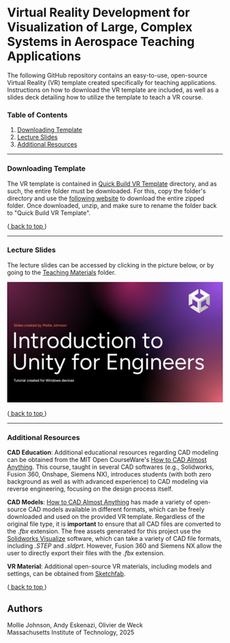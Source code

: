 # Virtual Reality Development for Visualization of Large, Complex Systems in Aerospace Teaching Applications
The following GitHub repository contains an easy-to-use, open-source Virtual Reality (VR) template created specifically for teaching applications. Instructions on how to download the VR template are included, as well as a slides deck detailing how to utilize the template to teach a VR course.

### Table of Contents 

1. [ Downloading Template ](#S1)
2. [ Lecture Slides ](#S2)
3. [ Additional Resources ](#S3)

---
<a name="S1"></a>
### Downloading Template

The VR template is contained in [Quick Build VR Template](https://github.com/mojohn23/CAD2VR/tree/main/Quick%20Build%20VR%20Template) directory, and as such, the entire folder must be downloaded. For this, copy the folder's directory and use the [following website](https://download-directory.github.io/) to download the entire zipped folder. Once downloaded, unzip, and make sure to rename the folder back to "Quick Build VR Template".

([ back to top ](#back_to_top))

---
<a name="S2"></a>
### Lecture Slides

The lecture slides can be accessed by clicking in the picture below, or by going to the [Teaching Materials](https://github.com/mojohn23/CAD2VR/tree/main/Teaching%20Material) folder.

<a href="https://github.com/mojohn23/CAD2VR/blob/main/Teaching%20Material/Unity%20for%20Engineers.pdf" target="_blank">

![My image](https://github.com/mojohn23/CAD2VR/blob/main/Teaching%20Material/Intro%20Slide.png)

</a>

([ back to top ](#back_to_top))

---
<a name="S3"></a>
### Additional Resources

**CAD Education**: Additional educational resources regarding CAD modeling can be obtained from the MIT Open CourseWare's [How to CAD Almost Anything](https://ocw.mit.edu/courses/res-16-002-how-to-cad-almost-anything-january-iap-2024/). This course, taught in several CAD softwares (e.g., Solidworks, Fusion 360, Onshape, Siemens NX), introduces students (with both zero background as well as with advanced experience) to CAD modeling via reverse engineering, focusing on the design process itself. 

**CAD Models**: [How to CAD Almost Anything](https://ocw.mit.edu/courses/res-16-002-how-to-cad-almost-anything-january-iap-2024/) has made a variety of open-source CAD models available in different formats, which can be freely downloaded and used on the provided VR template. Regardless of the original file type, it is **important** to ensure that all CAD files are converted to the _.fbx_ extension. The free assets generated for this project use the [Solidworks Visualize](https://www.solidworks.com/product/solidworks-visualize) software, which can take a variety of CAD file formats, including _.STEP_ and _.sldprt_. However, Fusion 360 and Siemens NX allow the user to directly export their files with the _.fbx_ extension.

**VR Material**: Additional open-source VR materials, including models and settings, can be obtained from [Sketchfab](https://sketchfab.com/).

([ back to top ](#back_to_top))

## Authors

Mollie Johnson, Andy Eskenazi, Olivier de Weck <br />
Massachusetts Institute of Technology, 2025 <br />

